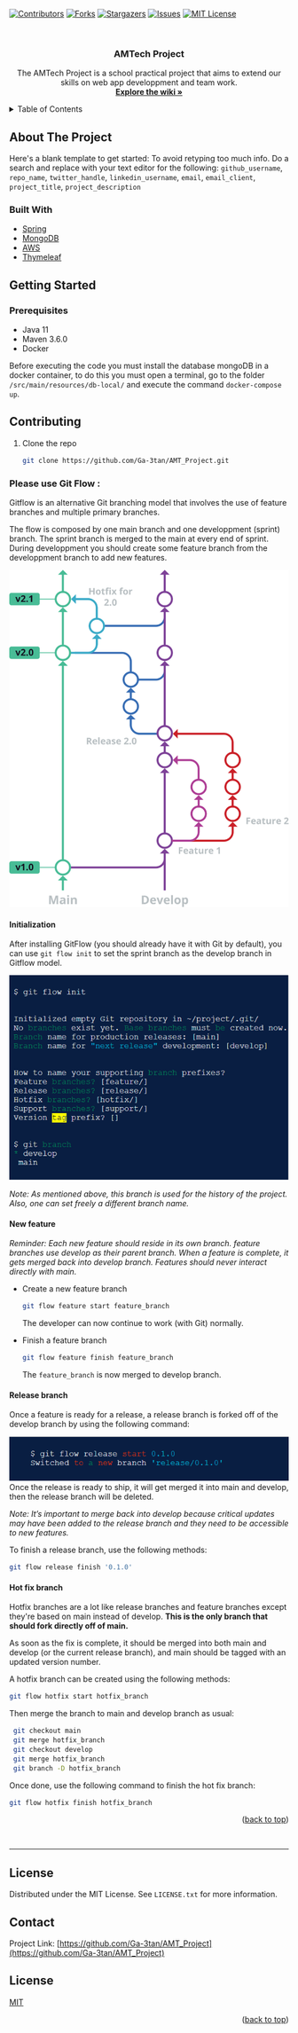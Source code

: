 <div id="top"></div>

[![Contributors][contributors-shield]][contributors-url]
[![Forks][forks-shield]][forks-url]
[![Stargazers][stars-shield]][stars-url]
[![Issues][issues-shield]][issues-url]
[![MIT License][license-shield]][license-url]

<!-- PROJECT LOGO -->
<br />

<div align="center">
  <a href="https://github.com/github_username/repo_name">
    <!-- <img src="images/logo.png" alt="Logo" width="80" height="80"> -->
  </a>


<h3 align="center">AMTech Project</h3>

  <p align="center">
    The AMTech Project is a school practical project that aims to extend our skills on web app developpment and team work.
    <br />
    <a href="https://github.com/Ga-3tan/AMT_Project/wiki"><strong>Explore the wiki »</strong></a>
    <br />
  </p>

</div>



<!-- TABLE OF CONTENTS -->

<details>
  <summary>Table of Contents</summary>
  <ol>
    <li>
      <a href="#about-the-project">About The Project</a>
      <ul>
        <li><a href="#built-with">Built With</a></li>
      </ul>
    </li>
    <li>
      <a href="#getting-started">Getting Started</a>
      <ul>
        <li><a href="#prerequisites">Prerequisites</a></li>
        <li><a href="#installation">Installation</a></li>
      </ul>
    </li>
    <li><a href="#usage">Usage</a></li>
    <li><a href="#contributing">Contributing</a></li>
    <li><a href="#license">License</a></li>
    <li><a href="#contact">Contact</a></li>
  </ol>
</details>




<!-- ABOUT THE PROJECT -->

## About The Project

<!-- [![Product Name Screen Shot][product-screenshot]](https://example.com) -->

Here's a blank template to get started: To avoid retyping too much info. Do a search and replace with your text editor for the following: `github_username`, `repo_name`, `twitter_handle`, `linkedin_username`, `email`, `email_client`, `project_title`, `project_description`

### Built With

* [Spring](https://spring.io/)
* [MongoDB](https://www.mongodb.com/)
* [AWS](https://https://aws.amazon.com/)
* [Thymeleaf](https://www.thymeleaf.org/)

<!-- GETTING STARTED -->

## Getting Started

### Prerequisites

* Java 11
* Maven 3.6.0
* Docker

Before executing the code you must install the database mongoDB in a docker container, to do this you must open a terminal, go to the folder `/src/main/resources/db-local/` and execute the command `docker-compose up`.

<!-- CONTRIBUTING -->

## Contributing

1. Clone the repo

   ```sh
   git clone https://github.com/Ga-3tan/AMT_Project.git
   ```

### Please use Git Flow :

Gitflow is an alternative Git branching model that involves the use of feature branches and multiple primary branches.

The flow is composed by one main branch and one developpment (sprint) branch. The sprint branch is merged to the main at every end of sprint. During developpment you should create some feature branch from the developpment branch to add new features.

![Gitflow Model](readme_images/git-flow-model.svg)

#### Initialization
After installing GitFlow (you should already have it with Git by default), you can use ```git flow init``` to set the sprint branch as the develop branch in Gitflow model.

![Gitflow init](readme_images/git-flow-init.png)

_Note: As mentioned above, this branch is used for the history of the project. Also, one can set freely a different branch name._

#### New feature
_Reminder: Each new feature should reside in its own branch. feature branches use develop as their parent branch. When a feature is complete, it gets merged back into develop branch. Features should never interact directly with main._

* Create a new feature branch
   ```sh
   git flow feature start feature_branch
   ```
  The developer can now continue to work (with Git) normally.

* Finish a feature branch
   ```sh
   git flow feature finish feature_branch
   ```
  The ```feature_branch``` is now merged to develop branch.

#### Release branch
Once a feature is ready for a release, a release branch is forked off of the develop branch by using the following command:

![Gitflow init](readme_images/git-flow-release.png)
Once the release is ready to ship, it will get merged it into main and develop, then the release branch will be deleted.

_Note: It’s important to merge back into develop because critical updates may have been added to the release branch and they need to be accessible to new features._

To finish a release branch, use the following methods:
   ```sh
   git flow release finish '0.1.0'
   ```

#### Hot fix branch
Hotfix branches are a lot like release branches and feature branches except they're based on main instead of develop. __This is the only branch that should fork directly off of main.__

As soon as the fix is complete, it should be merged into both main and develop (or the current release branch), and main should be tagged with an updated version number.

A hotfix branch can be created using the following methods:
   ```sh
   git flow hotfix start hotfix_branch
   ```
Then merge the branch to main and develop branch as usual:
   ```sh
    git checkout main
    git merge hotfix_branch
    git checkout develop
    git merge hotfix_branch
    git branch -D hotfix_branch
   ```
Once done, use the following command to finish the hot fix branch:
   ```sh
   git flow hotfix finish hotfix_branch
   ```

<p align="right">(<a href="#top">back to top</a>)</p><br />

---

<!-- LICENSE -->

## License

Distributed under the MIT License. See `LICENSE.txt` for more information.

<!-- CONTACT -->

## Contact

Project Link: [https://github.com/Ga-3tan/AMT_Project](https://github.com/Ga-3tan/AMT_Project)

<!-- MARKDOWN LINKS & IMAGES -->
<!-- https://www.markdownguide.org/basic-syntax/#reference-style-links -->

[contributors-shield]: https://img.shields.io/github/contributors/Ga-3tan/AMT_Project.svg?style=for-the-badge
[contributors-url]: https://github.com/Ga-3tan/AMT_Project/graphs/contributors
[forks-shield]: https://img.shields.io/github/forks/Ga-3tan/AMT_Project.svg?style=for-the-badge
[forks-url]: https://github.com/Ga-3tan/AMT_Project/network/members
[stars-shield]: https://img.shields.io/github/stars/Ga-3tan/AMT_Project.svg?style=for-the-badge
[stars-url]: https://github.com/Ga-3tan/AMT_Project/stargazers
[issues-shield]: https://img.shields.io/github/issues/Ga-3tan/AMT_Project.svg?style=for-the-badge
[issues-url]: https://github.com/Ga-3tan/AMT_Project/issues
[license-shield]: https://img.shields.io/github/license/Ga-3tan/AMT_Project.svg?style=for-the-badge
[license-url]: https://github.com/Ga-3tan/AMT_Project/blob/master/LICENSE
[product-screenshot]: readme_images/screenshot.png
## License
[MIT](https://choosealicense.com/licenses/mit/)

<p align="right">(<a href="#top">back to top</a>)</p>

